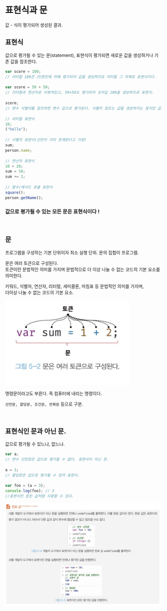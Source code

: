# 표현식과 문

값 - 식이 평가되어 생성된 결과.

## 표현식

값으로 평가될 수 있는 문(statement), 표현식이 평가되면 새로운 값을 생성하거나 기존 값을 참조한다.

```js
var score = 100;
// 리터럴 100은 JS엔진에 의해 평가되어 값을 생성하므로 리터럴 그 자체로 표현식이다.

var score = 50 + 50;
// 리터럴과 연산자로 이뤄져있고, 50+50도 평가되어 숫자값 100을 생성하므로 표현식.

score;
// 변수 식별자를 참조하면 변수 값으로 평가된다. 식별자 참조는 값을 생성하지는 않지만 값으로 평가되므로 표현식.

// 리터럴 표현식
10;
("hello");

// 식별자 표현식(선언이 이미 존재한다고 가정)
sum;
person.name;

// 연산자 표현식
10 + 20;
sum = 10;
sum += 2;

// 함수/메서드 호출 표현식
square();
person.getName();
```

### 값으로 평가될 수 있는 모든 문은 표현식이다 !

<br>

## 문

프로그램을 구성하는 기본 단위이자 최소 실행 단위.
문의 집합이 프로그램.

문은 여러 토큰으로 구성된다. <br>
토큰이란 문법적인 의미를 가지며 문법적으로 더 이상 나눌 수 없는 코드의 기본 요소를 의미한다.

키워드, 식별자, 연산자, 리터럴, 세미콜론, 마침표 등 문법적인 의미를 가지며, <br>
더이상 나눌 수 없는 코드의 기본 요소.

<img src="../../image/deepdive/토큰.png" alt="token" width="400">

명령문이라고도 부른다. 즉 컴퓨터에 내리는 명령이다.

`선언문, 할당문, 조건문, 반복문` 등으로 구분.

<br>

## 표현식인 문과 아닌 문.

값으로 평가될 수 있느냐, 없느냐.

```js
var a;
// 변수 선언문은 값으로 평가될 수 없다. 표현식이 아닌 문.

a = 3;
// 할당문은 값으로 평가될 수 있어 표현식.

var foo = (a = 3);
console.log(foo); // 3
//표현식인 문은 값처럼 사용할 수 있다.
```

<img src="../../image/deepdive/완료값.png" alt="token" width="600">
